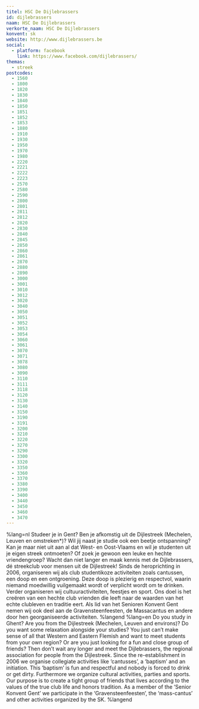 ```yaml
---
titel: HSC De Dijlebrassers
id: dijlebrassers
naam: HSC De Dijlebrassers
verkorte_naam: HSC De Dijlebrassers
konvent: sk
website: http://www.dijlebrassers.be
social:
  - platform: facebook
    link: https://www.facebook.com/dijlebrassers/
themas:
  - streek
postcodes:
  - 1560
  - 1800
  - 1820
  - 1830
  - 1840
  - 1850
  - 1851
  - 1852
  - 1853
  - 1880
  - 1910
  - 1930
  - 1950
  - 1970
  - 1980
  - 2220
  - 2221
  - 2222
  - 2223
  - 2570
  - 2580
  - 2590
  - 2800
  - 2801
  - 2811
  - 2812
  - 2820
  - 2830
  - 2840
  - 2845
  - 2850
  - 2860
  - 2861
  - 2870
  - 2880
  - 2890
  - 3000
  - 3001
  - 3010
  - 3012
  - 3020
  - 3040
  - 3050
  - 3051
  - 3052
  - 3053
  - 3054
  - 3060
  - 3061
  - 3070
  - 3071
  - 3078
  - 3080
  - 3090
  - 3110
  - 3111
  - 3118
  - 3120
  - 3130
  - 3140
  - 3150
  - 3190
  - 3191
  - 3200
  - 3210
  - 3220
  - 3270
  - 3290
  - 3300
  - 3320
  - 3350
  - 3360
  - 3370
  - 3380
  - 3390
  - 3400
  - 3440
  - 3450
  - 3460
  - 3470
---
```


%lang=nl 
Studeer je in Gent? Ben je afkomstig uit de Dijlestreek (Mechelen, Leuven en omstreken\*)? Wil jij naast je studie ook een beetje ontspanning? Kan je maar niet uit aan al dat West- en Oost-Vlaams en wil je studenten uit je eigen streek ontmoeten? Of zoek je gewoon een leuke en hechte vriendengroep? Wacht dan niet langer en maak kennis met de Dijlebrassers, dé streekclub voor mensen uit de Dijlestreek!
Sinds de heroprichting in 2006, organiseren wij als club studentikoze activiteiten zoals cantussen, een doop en een ontgroening. Deze doop is plezierig en respectvol, waarin niemand moedwillig vuilgemaakt wordt of verplicht wordt om te drinken. Verder organiseren wij cultuuractiviteiten, feestjes en sport. Ons doel is het creëren van een hechte club vrienden die leeft naar de waarden van het echte clubleven en traditie eert. Als lid van het Senioren Konvent Gent nemen wij ook deel aan de Gravensteenfeesten, de Massacantus en andere door hen georganiseerde activiteiten. 
%langend 
%lang=en 
Do you study in Ghent? Are you from the Dijlestreek (Mechelen, Leuven and environs)? Do you want some relaxation alongside your studies? You just can’t make sense of all that Western and Eastern Flemish and want to meet students from your own region? Or are you just looking for a fun and close group of friends? Then don’t wait any longer and meet the Dijlebrassers, the regional association for people from the Dijlestreek. Since the re-establishment in 2006 we organise collegiate activities like ‘cantusses’, a ‘baptism’ and an initiation. This ‘baptism’ is fun and respectful and nobody is forced to drink or get dirty. Furthermore we organize cultural activities, parties and sports. Our purpose is to create a tight group of friends that lives according to the values of the true club life and honors tradition. As a member of the ‘Senior Konvent Gent’ we participate in the ‘Gravensteenfeesten’, the ‘mass-cantus’ and other activities organized by the SK. 
%langend
